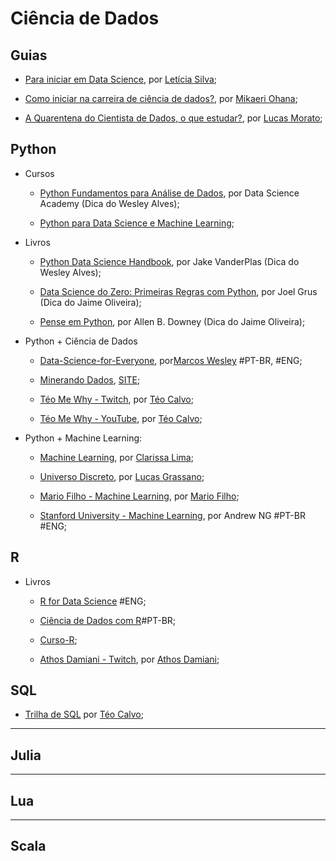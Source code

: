 # Ciência de Dados  

## Guias

- [Para iniciar em Data Science](https://colaboradados.com.br/blogposts/para-iniciar-em-data-science.html), por [Letícia Silva](https://twitter.com/dii_lua);

- [Como iniciar na carreira de ciência de dados?](https://medium.com/@mikaeriohana/como-iniciar-na-carreira-de-ci%C3%AAncia-de-dados-9b37aa525181), por [Mikaeri Ohana](https://https://twitter.com/mikaeriohana);

- [A Quarentena do Cientista de Dados, o que estudar?](https://medium.com/data-hackers/a-quarentena-do-cientista-de-dados-o-que-estudar-f6eefb0a7778), por [Lucas Morato](https://twitter.com/lmmfrederico);

## Python

- Cursos

   - [Python Fundamentos para Análise de Dados](https://www.datascienceacademy.com.br/course?courseid=python-fundamentos), por Data Science Academy (Dica do Wesley Alves);

   - [Python para Data Science e Machine Learning](https://www.udemy.com/course/python-para-data-science-e-machine-learning/learn/);
   
- Livros
    - [Python Data Science Handbook](https://github.com/jakevdp/PythonDataScienceHandbook), por Jake VanderPlas (Dica do Wesley Alves);

    - [Data Science do Zero: Primeiras Regras com Python](https://edisciplinas.usp.br/pluginfile.php/5742167/mod_resource/content/1/Data%20Science%20do%20zero%20-%20Primeiras%20regras.pdf), por Joel Grus (Dica do Jaime Oliveira);

    - [Pense em Python](https://penseallen.github.io/PensePython2e/), por Allen B. Downey (Dica do Jaime Oliveira);

- Python + Ciência de Dados

   - [Data-Science-for-Everyone](https://github.com/Marcos314/Data-Science-for-Everyone), por[Marcos Wesley](https://www.linkedin.com/in/marcos-wsa/) #PT-BR, #ENG;

   - [Minerando Dados](https://www.youtube.com/c/MinerandoDados/videos), [SITE](www.minerandodados.com.br);

   - [Téo Me Why - Twitch](https://www.twitch.tv/teomewhy), por [Téo Calvo](https://www.linkedin.com/in/teocalvo/);

   - [Téo Me Why - YouTube](https://www.youtube.com/channel/UC-Xa9J9-B4jBOoBNIHkMMKA), por [Téo Calvo](https://www.linkedin.com/in/teocalvo/);

- Python + Machine Learning:
   - [Machine Learning](https://github.com/Clalloures/Machine-Learning), por [Clarissa Lima](https://www.linkedin.com/in/clarissa-lima-4a26b3149/);

   - [Universo Discreto](https://www.youtube.com/c/UniversoDiscreto/videos), por [Lucas Grassano](https://twitter.com/1iversodiscreto/);

   - [Mario Filho - Machine Learning](https://www.youtube.com/user/marionefilho), por [Mario Filho](https://www.linkedin.com/in/mariofilho/);
   
   - [Stanford University - Machine Learning](https://www.coursera.org/learn/machine-learning), por Andrew NG #PT-BR #ENG;

## R  

- Livros
   - [R for Data Science](https://r4ds.had.co.nz/) #ENG;

   - [Ciência de Dados com R](https://www.ibpad.com.br/o-que-fazemos/publicacoes/introducao-ciencia-de-dados-com-r)#PT-BR;

   - [Curso-R](https://www.youtube.com/channel/UCTXuqtCYxPVEehq6fJY9GkA);

   - [Athos Damiani - Twitch](https://www.twitch.tv/athos_damiani), por [Athos Damiani](https://www.linkedin.com/in/athosdamiani/);

## SQL

   - [Trilha de SQL](https://youtube.com/playlist?list=PLvlkVRRKOYFQrPsRLU-53-No8c4e-RvHk) por [Téo Calvo](https://www.linkedin.com/in/teocalvo/);

---

## Julia  

---

## Lua  

---

## Scala


